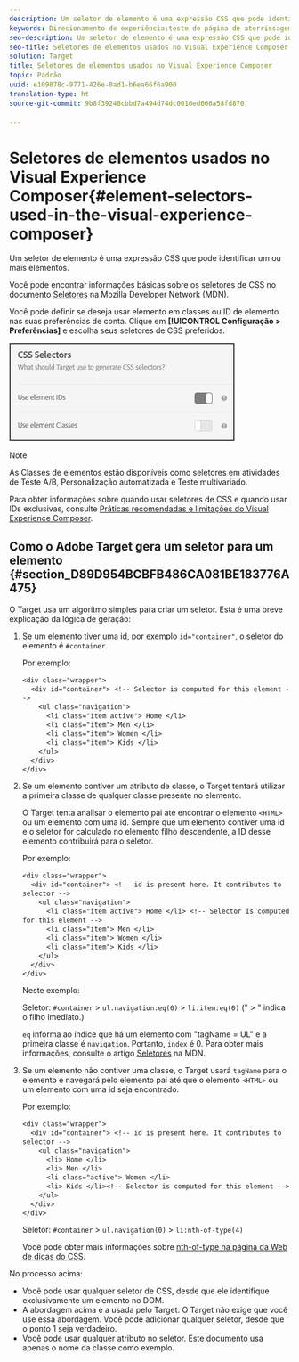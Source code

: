 ```yaml
---
description: Um seletor de elemento é uma expressão CSS que pode identificar um ou mais elementos.
keywords: Direcionamento de experiência;teste de página de aterrissagem
seo-description: Um seletor de elemento é uma expressão CSS que pode identificar um ou mais elementos.
seo-title: Seletores de elementos usados no Visual Experience Composer
solution: Target
title: Seletores de elementos usados no Visual Experience Composer
topic: Padrão
uuid: e109878c-9771-426e-8ad1-b6ea66f6a900
translation-type: ht
source-git-commit: 9b8f39240cbbd7a494d74dc0016ed666a58fd870

---
```



# Seletores de elementos usados no Visual Experience Composer{#element-selectors-used-in-the-visual-experience-composer}

Um seletor de elemento é uma expressão CSS que pode identificar um ou mais elementos.

Você pode encontrar informações básicas sobre os seletores de CSS no documento [Seletores](https://developer.mozilla.org/pt-BR/docs/Web/Guide/CSS/Getting_started/Selectors) na Mozilla Developer Network (MDN).

Você pode definir se deseja usar elemento em classes ou ID de elemento nas suas preferências de conta. Clique em **[!UICONTROL Configuração &gt; Preferências]** e escolha seus seletores de CSS preferidos.

![](assets/css_selectors.png)

>[!NOTE]
>
>As Classes de elementos estão disponíveis como seletores em atividades de Teste A/B, Personalização automatizada e Teste multivariado.

Para obter informações sobre quando usar seletores de CSS e quando usar IDs exclusivas, consulte [Práticas recomendadas e limitações do Visual Experience Composer](../../c-experiences/c-visual-experience-composer/experience-composer-best-practices.md#concept_E284B3F704C04406B174D9050A2528A6).

## Como o Adobe Target gera um seletor para um elemento {#section_D89D954BCBFB486CA081BE183776A475}

O Target usa um algoritmo simples para criar um seletor. Esta é uma breve explicação da lógica de geração:

1. Se um elemento tiver uma id, por exemplo `id="container"`, o seletor do elemento é `#container`.

   Por exemplo:

   ```
   <div class="wrapper">
     <div id="container"> <!-- Selector is computed for this element -->
       <ul class="navigation">
         <li class="item active"> Home </li>
         <li class="item"> Men </li>
         <li class="item"> Women </li>
         <li class="item"> Kids </li>
       </ul>
     </div>
   </div>
   ```

1. Se um elemento contiver um atributo de classe, o Target tentará utilizar a primeira classe de qualquer classe presente no elemento.

   O Target tenta analisar o elemento pai até encontrar o elemento `<HTML>` ou um elemento com uma id. Sempre que um elemento contiver uma id e o seletor for calculado no elemento filho descendente, a ID desse elemento contribuirá para o seletor.

   Por exemplo:

   ```
   <div class="wrapper">
     <div id="container"> <!-- id is present here. It contributes to selector -->
       <ul class="navigation">
         <li class="item active"> Home </li> <!-- Selector is computed for this element -->
         <li class="item"> Men </li>
         <li class="item"> Women </li>
         <li class="item"> Kids </li>
       </ul>
     </div>
   </div>
   ```

   Neste exemplo:

   Seletor: `#container` &gt; `ul.navigation:eq(0)` &gt; `li.item:eq(0)` (&quot; &gt; &quot; indica o filho imediato.)

   `eq` informa ao índice que há um elemento com &quot;tagName = UL&quot; e a primeira classe é `navigation`. Portanto, `index` é 0. Para obter mais informações, consulte o artigo [Seletores](https://developer.mozilla.org/pt-BR/docs/Web/Guide/CSS/Getting_started/Selectors) na MDN.

1. Se um elemento não contiver uma classe, o Target usará `tagName` para o elemento e navegará pelo elemento pai até que o elemento `<HTML>` ou um elemento com uma id seja encontrado.

   Por exemplo:

   ```
   <div class="wrapper">
     <div id="container"> <!-- id is present here. It contributes to selector -->
       <ul class="navigation">
         <li> Home </li>
         <li> Men </li>
         <li class="active"> Women </li>
         <li> Kids </li><!-- Selector is computed for this element -->
       </ul>
     </div>
   </div>
   ```

   Seletor: `#container` &gt; `ul.navigation(0)` &gt; `li:nth-of-type(4)`

   Você pode obter mais informações sobre [nth-of-type na página da Web de dicas do CSS](https://css-tricks.com/almanac/selectors/n/nth-of-type/).

No processo acima:

* Você pode usar qualquer seletor de CSS, desde que ele identifique exclusivamente um elemento no DOM.
* A abordagem acima é a usada pelo Target. O Target não exige que você use essa abordagem. Você pode adicionar qualquer seletor, desde que o ponto 1 seja verdadeiro.
* Você pode usar qualquer atributo no seletor. Este documento usa apenas o nome da classe como exemplo.

